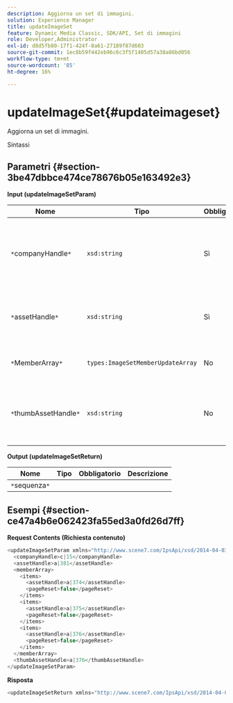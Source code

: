 ```yaml
---
description: Aggiorna un set di immagini.
solution: Experience Manager
title: updateImageSet
feature: Dynamic Media Classic, SDK/API, Set di immagini
role: Developer,Administrator
exl-id: d8d5fb80-17f1-424f-8a61-27189f87d603
source-git-commit: 1ec8b59f442eb96c6c3f5f1405d57a38a86bd056
workflow-type: tm+mt
source-wordcount: '85'
ht-degree: 16%

---
```


# updateImageSet{#updateimageset}

Aggiorna un set di immagini.

Sintassi

## Parametri {#section-3be47dbbce474ce78676b05e163492e3}

**Input (updateImageSetParam)**

| Nome | Tipo | Obbligatorio | Descrizione |
|---|---|---|---|
| `*`companyHandle`*` | `xsd:string` | Sì | L&#39;handle della società che contiene il set di immagini che desideri modificare. |
| `*`assetHandle`*` | `xsd:string` | Sì | La maniglia del set di immagini che si desidera modificare. |
| `*`MemberArray`*` | `types:ImageSetMemberUpdateArray` | No | Ripristina i membri del set di immagini. |
| `*`thumbAssetHandle`*` | `xsd:string` | No | La maniglia della risorsa che agisce come miniatura del set di immagini. |

**Output (updateImageSetReturn)**

| Nome | Tipo | Obbligatorio | Descrizione |
|---|---|---|---|
| `*`sequenza`*` |  |  |  |

## Esempi {#section-ce47a4b6e062423fa55ed3a0fd26d7ff}

**Request Contents (Richiesta contenuto)**

```java
<updateImageSetParam xmlns="http://www.scene7.com/IpsApi/xsd/2014-04-03"> 
  <companyHandle>c|15</companyHandle> 
  <assetHandle>a|381</assetHandle> 
  <memberArray> 
    <items> 
      <assetHandle>a|374</assetHandle> 
      <pageReset>false</pageReset> 
    </items> 
    <items> 
      <assetHandle>a|375</assetHandle> 
      <pageReset>false</pageReset> 
    </items> 
    <items> 
      <assetHandle>a|376</assetHandle> 
      <pageReset>false</pageReset> 
    </items> 
  </memberArray> 
  <thumbAssetHandle>a|376</thumbAssetHandle> 
</updateImageSetParam>
```

**Risposta**

```java
<updateImageSetReturn xmlns="http://www.scene7.com/IpsApi/xsd/2014-04-03"/>
```
